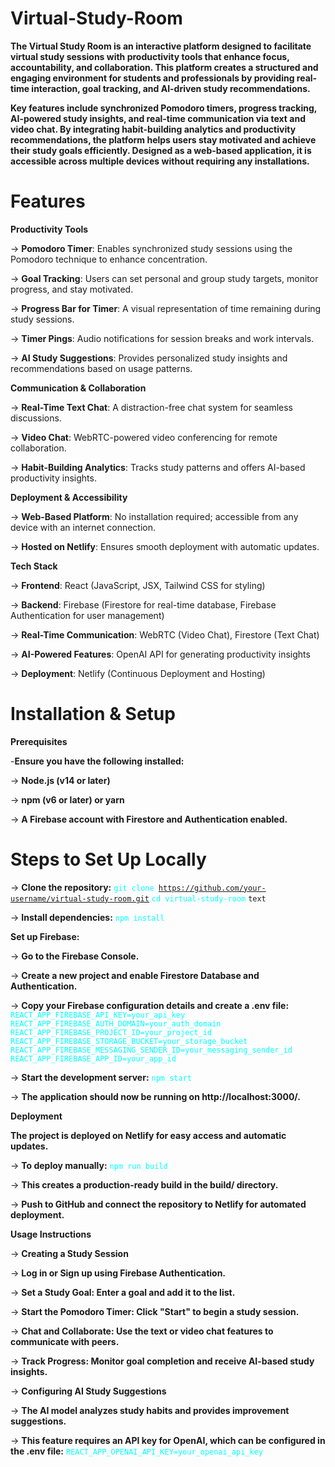# Virtual-Study-Room 
**The Virtual Study Room is an interactive platform designed to facilitate virtual study sessions with productivity tools that enhance focus, accountability, and collaboration. This platform creates a structured and engaging environment for students and professionals by providing real-time interaction, goal tracking, and AI-driven study recommendations.**

**Key features include synchronized Pomodoro timers, progress tracking, AI-powered study insights, and real-time communication via text and video chat. By integrating habit-building analytics and productivity recommendations, the platform helps users stay motivated and achieve their study goals efficiently. Designed as a web-based application, it is accessible across multiple devices without requiring any installations.**

# Features
**Productivity Tools**

-> **Pomodoro Timer**: Enables synchronized study sessions using the Pomodoro technique to enhance concentration.

-> **Goal Tracking**: Users can set personal and group study targets, monitor progress, and stay motivated.

-> **Progress Bar for Timer**: A visual representation of time remaining during study sessions.

-> **Timer Pings**: Audio notifications for session breaks and work intervals.

-> **AI Study Suggestions**: Provides personalized study insights and recommendations based on usage patterns.

**Communication & Collaboration**

-> **Real-Time Text Chat**: A distraction-free chat system for seamless discussions.

-> **Video Chat**: WebRTC-powered video conferencing for remote collaboration.

-> **Habit-Building Analytics**: Tracks study patterns and offers AI-based productivity insights.

**Deployment & Accessibility**

-> **Web-Based Platform**: No installation required; accessible from any device with an internet connection.

-> **Hosted on Netlify**: Ensures smooth deployment with automatic updates.

**Tech Stack**

-> **Frontend**: React (JavaScript, JSX, Tailwind CSS for styling)

-> **Backend**: Firebase (Firestore for real-time database, Firebase Authentication for user management)

-> **Real-Time Communication**: WebRTC (Video Chat), Firestore (Text Chat)

-> **AI-Powered Features**: OpenAI API for generating productivity insights

-> **Deployment**: Netlify (Continuous Deployment and Hosting)


# Installation & Setup

**Prerequisites**

-**Ensure you have the following installed:**

-> **Node.js (v14 or later)**

-> **npm (v6 or later) or yarn**

-> **A Firebase account with Firestore and Authentication enabled.**

# Steps to Set Up Locally

-> **Clone the repository:**
      <code style="color : cyan">git clone https://github.com/your-username/virtual-study-room.git</code>
     <code style="color : cyan">cd virtual-study-room</code>
     <code style="color : name_color">text</code>
      

-> **Install dependencies:**
      <code style="color : cyan">npm install</code>
     

**Set up Firebase:**

-> **Go to the Firebase Console.**

-> **Create a new project and enable Firestore Database and Authentication.**

-> **Copy your Firebase configuration details and create a .env file:**
     <code style="color : cyan">
      REACT_APP_FIREBASE_API_KEY=your_api_key
      REACT_APP_FIREBASE_AUTH_DOMAIN=your_auth_domain
      REACT_APP_FIREBASE_PROJECT_ID=your_project_id
      REACT_APP_FIREBASE_STORAGE_BUCKET=your_storage_bucket
      REACT_APP_FIREBASE_MESSAGING_SENDER_ID=your_messaging_sender_id
      REACT_APP_FIREBASE_APP_ID=your_app_id</code>

-> **Start the development server:**
      <code style="color : cyan">npm start</code>
      

-> **The application should now be running on http://localhost:3000/.**


**Deployment**

**The project is deployed on Netlify for easy access and automatic updates.**

-> **To deploy manually:**
    <code style="color : cyan">npm run build</code>
    

-> **This creates a production-ready build in the build/ directory.**

-> **Push to GitHub and connect the repository to Netlify for automated deployment.**

**Usage Instructions**

-> **Creating a Study Session**

-> **Log in or Sign up using Firebase Authentication.**

-> **Set a Study Goal: Enter a goal and add it to the list.**

-> **Start the Pomodoro Timer: Click "Start" to begin a study session.**

-> **Chat and Collaborate: Use the text or video chat features to communicate with peers.**

-> **Track Progress: Monitor goal completion and receive AI-based study insights.**

-> **Configuring AI Study Suggestions**

-> **The AI model analyzes study habits and provides improvement suggestions.**

-> **This feature requires an API key for OpenAI, which can be configured in the .env file:**
<code style="color : cyan">REACT_APP_OPENAI_API_KEY=your_openai_api_key</code>
      




